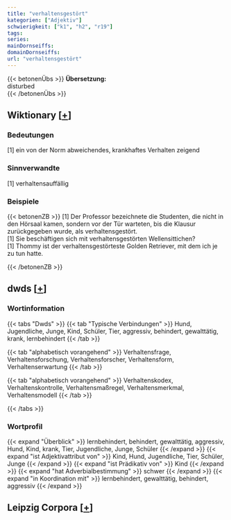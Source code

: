 ```yaml
---
title: "verhaltensgestört"
kategorien: ["Adjektiv"]
schwierigkeit: ["k1", "h2", "r19"]
tags:
series:
mainDornseiffs:
domainDornseiffs:
url: "verhaltensgestört"
---
```


{{< betonenÜbs >}}
**Übersetzung:**  
disturbed  
{{< /betonenÜbs >}}

## Wiktionary [[+](https://de.wiktionary.org/wiki/verhaltensgestört)]

### Bedeutungen
[1] ein von der Norm abweichendes, krankhaftes Verhalten zeigend  

### Sinnverwandte
[1] verhaltensauffällig  

### Beispiele
{{< betonenZB >}}
[1] Der Professor bezeichnete die Studenten, die nicht in den Hörsaal kamen, sondern vor der Tür warteten, bis die Klausur zurückgegeben wurde, als verhaltensgestört.  
[1] Sie beschäftigen sich mit verhaltensgestörten Wellensittichen?  
[1] Thommy ist der verhaltensgestörteste Golden Retriever, mit dem ich je zu tun hatte.  

{{< /betonenZB >}}


## dwds [[+](https://www.dwds.de/wb/verhaltensgestört)]

### Wortinformation
{{< tabs "Dwds" >}}
{{< tab "Typische Verbindungen" >}}
Hund, Jugendliche, Junge, Kind, Schüler, Tier, aggressiv, behindert, gewalttätig, krank, lernbehindert
{{< /tab >}}

{{< tab "alphabetisch vorangehend" >}}
Verhaltensfrage, Verhaltensforschung, Verhaltensforscher, Verhaltensform, Verhaltenserwartung
{{< /tab >}}

{{< tab "alphabetisch vorangehend" >}}
Verhaltenskodex, Verhaltenskontrolle, Verhaltensmaßregel, Verhaltensmerkmal, Verhaltensmodell
{{< /tab >}}

{{< /tabs >}}

### Wortprofil
{{< expand "Überblick" >}} lernbehindert, behindert, gewalttätig, aggressiv, Hund, Kind, krank, Tier, Jugendliche, Junge, Schüler {{< /expand >}}
{{< expand "ist Adjektivattribut von" >}} Kind, Hund, Jugendliche, Tier, Schüler, Junge {{< /expand >}}
{{< expand "ist Prädikativ von" >}} Kind {{< /expand >}}
{{< expand "hat Adverbialbestimmung" >}} schwer {{< /expand >}}
{{< expand "in Koordination mit" >}} lernbehindert, gewalttätig, behindert, aggressiv {{< /expand >}}

## Leipzig Corpora [[+](https://corpora.uni-leipzig.de/en/res?word=verhaltensgestört&corpusId=deu_newscrawl-public_2018)]

